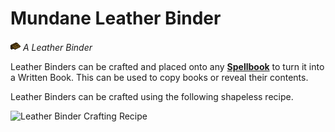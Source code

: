 # Mundane Leather Binder

![Leather Binder Icon](../../common/src/main/resources/assets/scriptor/textures/item/leather_binder.png)
*A Leather Binder*

Leather Binders can be crafted and placed onto any **[Spellbook](spellbook.md)**
to turn it into a Written Book.
This can be used to copy books or reveal their contents.

Leather Binders can be crafted using the following shapeless recipe.

![Leather Binder Crafting Recipe](https://cdn.modrinth.com/data/JyJgaOrk/images/8f58de26bf8a76ceb6ef0f59629e7f1e79e24e51.png)